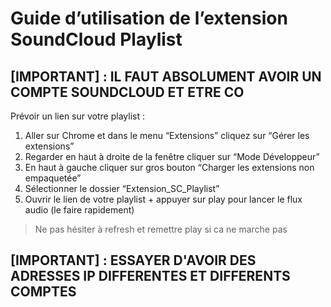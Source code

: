 # Guide d’utilisation de l’extension SoundCloud Playlist

## [IMPORTANT] : IL FAUT ABSOLUMENT AVOIR UN COMPTE SOUNDCLOUD ET ETRE CO

Prévoir un lien sur votre playlist :

1. Aller sur Chrome et dans le menu “Extensions” cliquez sur “Gérer les extensions”
2. Regarder en haut à droite de la fenêtre cliquer sur “Mode Développeur”
3. En haut à gauche cliquer sur gros bouton “Charger les extensions non empaquetée”
4. Sélectionner le dossier “Extension_SC_Playlist”
5. Ouvrir le lien de votre playlist + appuyer sur play pour lancer le flux audio (le faire rapidement)

> Ne pas hésiter à refresh et remettre play si ca ne marche pas

## [IMPORTANT] : ESSAYER D'AVOIR DES ADRESSES IP DIFFERENTES ET DIFFERENTS COMPTES
